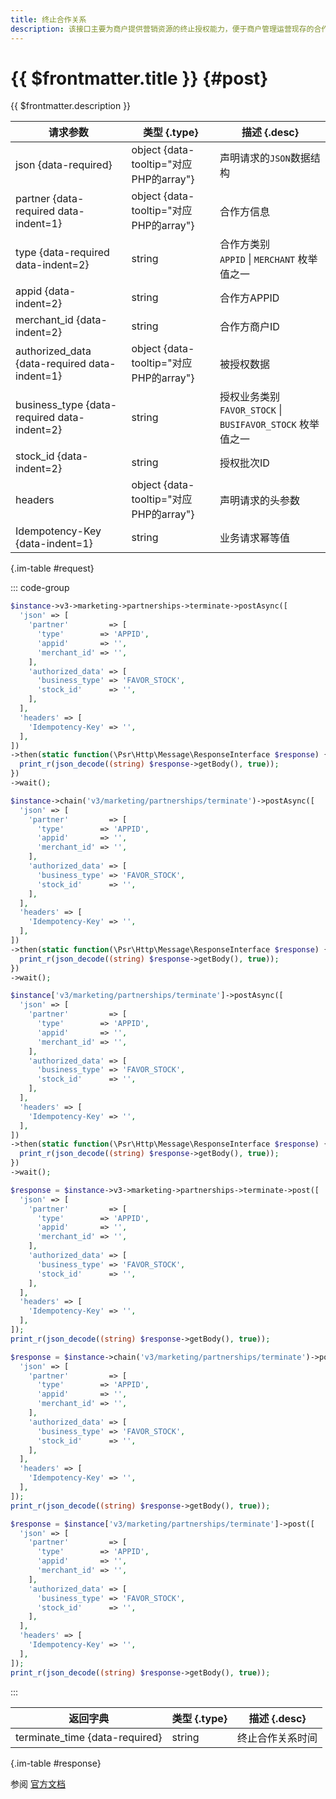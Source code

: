 ```yaml
---
title: 终止合作关系
description: 该接口主要为商户提供营销资源的终止授权能力，便于商户管理运营现存的合作关系。
---
```


# {{ $frontmatter.title }} {#post}

{{ $frontmatter.description }}

| 请求参数 | 类型 {.type} | 描述 {.desc}
| --- | --- | ---
| json {data-required} | object {data-tooltip="对应PHP的array"} | 声明请求的`JSON`数据结构
| partner {data-required data-indent=1} | object {data-tooltip="对应PHP的array"} | 合作方信息
| type {data-required data-indent=2} | string | 合作方类别<br/>`APPID` \| `MERCHANT` 枚举值之一
| appid {data-indent=2} | string | 合作方APPID
| merchant_id {data-indent=2} | string | 合作方商户ID
| authorized_data {data-required data-indent=1} | object {data-tooltip="对应PHP的array"} | 被授权数据
| business_type {data-required data-indent=2} | string | 授权业务类别<br/>`FAVOR_STOCK` \| `BUSIFAVOR_STOCK` 枚举值之一
| stock_id {data-indent=2} | string | 授权批次ID
| headers | object {data-tooltip="对应PHP的array"} | 声明请求的头参数
| Idempotency-Key {data-indent=1} | string | 业务请求幂等值

{.im-table #request}

::: code-group

```php [异步纯链式]
$instance->v3->marketing->partnerships->terminate->postAsync([
  'json' => [
    'partner'         => [
      'type'        => 'APPID',
      'appid'       => '',
      'merchant_id' => '',
    ],
    'authorized_data' => [
      'business_type' => 'FAVOR_STOCK',
      'stock_id'      => '',
    ],
  ],
  'headers' => [
    'Idempotency-Key' => '',
  ],
])
->then(static function(\Psr\Http\Message\ResponseInterface $response) {
  print_r(json_decode((string) $response->getBody(), true));
})
->wait();
```

```php [异步声明式]
$instance->chain('v3/marketing/partnerships/terminate')->postAsync([
  'json' => [
    'partner'         => [
      'type'        => 'APPID',
      'appid'       => '',
      'merchant_id' => '',
    ],
    'authorized_data' => [
      'business_type' => 'FAVOR_STOCK',
      'stock_id'      => '',
    ],
  ],
  'headers' => [
    'Idempotency-Key' => '',
  ],
])
->then(static function(\Psr\Http\Message\ResponseInterface $response) {
  print_r(json_decode((string) $response->getBody(), true));
})
->wait();
```

```php [异步属性式]
$instance['v3/marketing/partnerships/terminate']->postAsync([
  'json' => [
    'partner'         => [
      'type'        => 'APPID',
      'appid'       => '',
      'merchant_id' => '',
    ],
    'authorized_data' => [
      'business_type' => 'FAVOR_STOCK',
      'stock_id'      => '',
    ],
  ],
  'headers' => [
    'Idempotency-Key' => '',
  ],
])
->then(static function(\Psr\Http\Message\ResponseInterface $response) {
  print_r(json_decode((string) $response->getBody(), true));
})
->wait();
```

```php [同步纯链式]
$response = $instance->v3->marketing->partnerships->terminate->post([
  'json' => [
    'partner'         => [
      'type'        => 'APPID',
      'appid'       => '',
      'merchant_id' => '',
    ],
    'authorized_data' => [
      'business_type' => 'FAVOR_STOCK',
      'stock_id'      => '',
    ],
  ],
  'headers' => [
    'Idempotency-Key' => '',
  ],
]);
print_r(json_decode((string) $response->getBody(), true));
```

```php [同步声明式]
$response = $instance->chain('v3/marketing/partnerships/terminate')->post([
  'json' => [
    'partner'         => [
      'type'        => 'APPID',
      'appid'       => '',
      'merchant_id' => '',
    ],
    'authorized_data' => [
      'business_type' => 'FAVOR_STOCK',
      'stock_id'      => '',
    ],
  ],
  'headers' => [
    'Idempotency-Key' => '',
  ],
]);
print_r(json_decode((string) $response->getBody(), true));
```

```php [同步属性式]
$response = $instance['v3/marketing/partnerships/terminate']->post([
  'json' => [
    'partner'         => [
      'type'        => 'APPID',
      'appid'       => '',
      'merchant_id' => '',
    ],
    'authorized_data' => [
      'business_type' => 'FAVOR_STOCK',
      'stock_id'      => '',
    ],
  ],
  'headers' => [
    'Idempotency-Key' => '',
  ],
]);
print_r(json_decode((string) $response->getBody(), true));
```

:::

| 返回字典 | 类型 {.type} | 描述 {.desc}
| --- | --- | ---
| terminate_time {data-required} | string | 终止合作关系时间

{.im-table #response}

参阅 [官方文档](https://pay.weixin.qq.com/wiki/doc/apiv3/wxpay/marketing/partnerships/chapter3_2.shtml)

